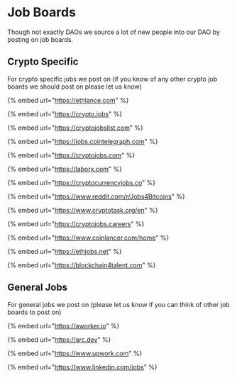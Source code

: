 # Job Boards

Though not exactly DAOs we source a lot of new people into our DAO by posting on job boards.

## Crypto Specific

For crypto specific jobs we post on (if you know of any other crypto job boards we should post on please let us know)

{% embed url="https://ethlance.com" %}

{% embed url="https://crypto.jobs" %}

{% embed url="https://cryptojobslist.com" %}

{% embed url="https://jobs.cointelegraph.com" %}

{% embed url="https://cryptojobs.com" %}

{% embed url="https://laborx.com" %}

{% embed url="https://cryptocurrencyjobs.co" %}

{% embed url="https://www.reddit.com/r/Jobs4Bitcoins" %}

{% embed url="https://www.cryptotask.org/en" %}

{% embed url="https://cryptojobs.careers" %}

{% embed url="https://www.coinlancer.com/home" %}

{% embed url="https://ethjobs.net" %}

{% embed url="https://blockchain4talent.com" %}

## General Jobs

For general jobs we post on (please let us know if you can think of other job boards to post on)

{% embed url="https://aworker.io" %}

{% embed url="https://arc.dev" %}

{% embed url="https://www.upwork.com" %}

{% embed url="https://www.linkedin.com/jobs" %}
